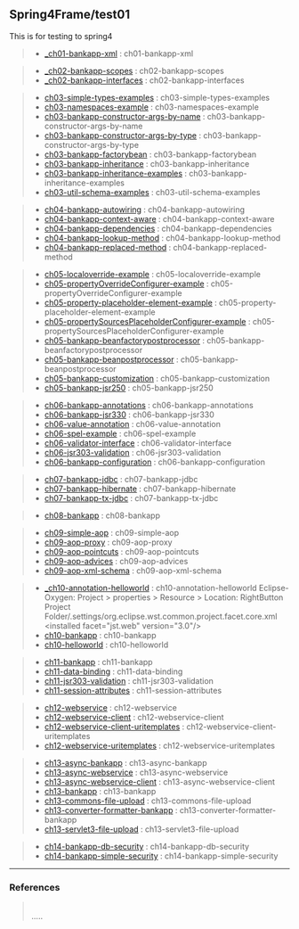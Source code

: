 ## Spring4Frame/test01
This is for testing to spring4

> - [_ch01-bankapp-xml](https://github.com/grtlinux/Spring4Frame/tree/master/test01/ch01-bankapp-xml "ch01-bankapp-xml") : ch01-bankapp-xml  
  
> - [_ch02-bankapp-scopes](https://github.com/grtlinux/Spring4Frame/tree/master/test01/ch02-bankapp-scopes "ch02-bankapp-scopes") : ch02-bankapp-scopes  
> - [_ch02-bankapp-interfaces](https://github.com/grtlinux/Spring4Frame/tree/master/test01/ch02-bankapp-interfaces "ch02-bankapp-interfaces") : ch02-bankapp-interfaces  
  
> - [ch03-simple-types-examples](https://github.com/grtlinux/Spring4Frame/tree/master/test01/ch03-simple-types-examples "ch03-simple-types-examples") : ch03-simple-types-examples  
> - [ch03-namespaces-example](https://github.com/grtlinux/Spring4Frame/tree/master/test01/ch03-namespaces-example "ch03-namespaces-example") : ch03-namespaces-example  
> - [ch03-bankapp-constructor-args-by-name](https://github.com/grtlinux/Spring4Frame/tree/master/test01/ch03-bankapp-constructor-args-by-name "ch03-bankapp-constructor-args-by-name") : ch03-bankapp-constructor-args-by-name  
> - [ch03-bankapp-constructor-args-by-type](https://github.com/grtlinux/Spring4Frame/tree/master/test01/ch03-bankapp-constructor-args-by-type "ch03-bankapp-constructor-args-by-type") : ch03-bankapp-constructor-args-by-type  
> - [ch03-bankapp-factorybean](https://github.com/grtlinux/Spring4Frame/tree/master/test01/ch03-bankapp-factorybean "ch03-bankapp-factorybean") : ch03-bankapp-factorybean  
> - [ch03-bankapp-inheritance](https://github.com/grtlinux/Spring4Frame/tree/master/test01/ch03-bankapp-inheritance "ch03-bankapp-inheritance") : ch03-bankapp-inheritance  
> - [ch03-bankapp-inheritance-examples](https://github.com/grtlinux/Spring4Frame/tree/master/test01/ch03-bankapp-inheritance-examples "ch03-bankapp-inheritance-examples") : ch03-bankapp-inheritance-examples  
> - [ch03-util-schema-examples](https://github.com/grtlinux/Spring4Frame/tree/master/test01/ch03-util-schema-examples "ch03-util-schema-examples") : ch03-util-schema-examples  
  
> - [ch04-bankapp-autowiring](https://github.com/grtlinux/Spring4Frame/tree/master/test01/ch04-bankapp-autowiring "ch04-bankapp-autowiring") : ch04-bankapp-autowiring  
> - [ch04-bankapp-context-aware](https://github.com/grtlinux/Spring4Frame/tree/master/test01/ch04-bankapp-context-aware "ch04-bankapp-context-aware") : ch04-bankapp-context-aware  
> - [ch04-bankapp-dependencies](https://github.com/grtlinux/Spring4Frame/tree/master/test01/ch04-bankapp-dependencies "ch04-bankapp-dependencies") : ch04-bankapp-dependencies  
> - [ch04-bankapp-lookup-method](https://github.com/grtlinux/Spring4Frame/tree/master/test01/ch04-bankapp-lookup-method "ch04-bankapp-lookup-method") : ch04-bankapp-lookup-method  
> - [ch04-bankapp-replaced-method](https://github.com/grtlinux/Spring4Frame/tree/master/test01/ch04-bankapp-replaced-method "ch04-bankapp-replaced-method") : ch04-bankapp-replaced-method  
  
> - [ch05-localoverride-example](https://github.com/grtlinux/Spring4Frame/tree/master/test01/ch05-localoverride-example "ch05-localoverride-example") : ch05-localoverride-example  
> - [ch05-propertyOverrideConfigurer-example](https://github.com/grtlinux/Spring4Frame/tree/master/test01/ch05-propertyOverrideConfigurer-example "ch05-propertyOverrideConfigurer-example") : ch05-propertyOverrideConfigurer-example  
> - [ch05-property-placeholder-element-example](https://github.com/grtlinux/Spring4Frame/tree/master/test01/ch05-property-placeholder-element-example "ch05-property-placeholder-element-example") : ch05-property-placeholder-element-example  
> - [ch05-propertySourcesPlaceholderConfigurer-example](https://github.com/grtlinux/Spring4Frame/tree/master/test01/ch05-propertySourcesPlaceholderConfigurer-example "ch05-propertySourcesPlaceholderConfigurer-example") : ch05-propertySourcesPlaceholderConfigurer-example  
> - [ch05-bankapp-beanfactorypostprocessor](https://github.com/grtlinux/Spring4Frame/tree/master/test01/ch05-bankapp-beanfactorypostprocessor "ch05-bankapp-beanfactorypostprocessor") : ch05-bankapp-beanfactorypostprocessor  
> - [ch05-bankapp-beanpostprocessor](https://github.com/grtlinux/Spring4Frame/tree/master/test01/ch05-bankapp-beanpostprocessor "ch05-bankapp-beanpostprocessor") : ch05-bankapp-beanpostprocessor  
> - [ch05-bankapp-customization](https://github.com/grtlinux/Spring4Frame/tree/master/test01/ch05-bankapp-customization "ch05-bankapp-customization") : ch05-bankapp-customization  
> - [ch05-bankapp-jsr250](https://github.com/grtlinux/Spring4Frame/tree/master/test01/ch05-bankapp-jsr250 "ch05-bankapp-jsr250") : ch05-bankapp-jsr250  
  
> - [ch06-bankapp-annotations](https://github.com/grtlinux/Spring4Frame/tree/master/test01/ch06-bankapp-annotations "ch06-bankapp-annotations") : ch06-bankapp-annotations  
> - [ch06-bankapp-jsr330](https://github.com/grtlinux/Spring4Frame/tree/master/test01/ch06-bankapp-jsr330 "ch06-bankapp-jsr330") : ch06-bankapp-jsr330  
> - [ch06-value-annotation](https://github.com/grtlinux/Spring4Frame/tree/master/test01/ch06-value-annotation "ch06-value-annotation") : ch06-value-annotation  
> - [ch06-spel-example](https://github.com/grtlinux/Spring4Frame/tree/master/test01/ch06-spel-example "ch06-spel-example") : ch06-spel-example  
> - [ch06-validator-interface](https://github.com/grtlinux/Spring4Frame/tree/master/test01/ch06-validator-interface "ch06-validator-interface") : ch06-validator-interface  
> - [ch06-jsr303-validation](https://github.com/grtlinux/Spring4Frame/tree/master/test01/ch06-jsr303-validation "ch06-jsr303-validation") : ch06-jsr303-validation  
> - [ch06-bankapp-configuration](https://github.com/grtlinux/Spring4Frame/tree/master/test01/ch06-bankapp-configuration "ch06-bankapp-configuration") : ch06-bankapp-configuration  
  
> - [ch07-bankapp-jdbc](https://github.com/grtlinux/Spring4Frame/tree/master/test01/ch07-bankapp-jdbc "ch07-bankapp-jdbc") : ch07-bankapp-jdbc  
> - [ch07-bankapp-hibernate](https://github.com/grtlinux/Spring4Frame/tree/master/test01/ch07-bankapp-hibernate "ch07-bankapp-hibernate") : ch07-bankapp-hibernate  
> - [ch07-bankapp-tx-jdbc](https://github.com/grtlinux/Spring4Frame/tree/master/test01/ch07-bankapp-tx-jdbc "ch07-bankapp-tx-jdbc") : ch07-bankapp-tx-jdbc  
  
> - [ch08-bankapp](https://github.com/grtlinux/Spring4Frame/tree/master/test01/ch08-bankapp "ch08-bankapp") : ch08-bankapp  
  
> - [ch09-simple-aop](https://github.com/grtlinux/Spring4Frame/tree/master/test01/ch09-simple-aop "ch09-simple-aop") : ch09-simple-aop  
> - [ch09-aop-proxy](https://github.com/grtlinux/Spring4Frame/tree/master/test01/ch09-aop-proxy "ch09-aop-proxy") : ch09-aop-proxy  
> - [ch09-aop-pointcuts](https://github.com/grtlinux/Spring4Frame/tree/master/test01/ch09-aop-pointcuts "ch09-aop-pointcuts") : ch09-aop-pointcuts  
> - [ch09-aop-advices](https://github.com/grtlinux/Spring4Frame/tree/master/test01/ch09-aop-advices "ch09-aop-advices") : ch09-aop-advices  
> - [ch09-aop-xml-schema](https://github.com/grtlinux/Spring4Frame/tree/master/test01/ch09-aop-xml-schema "ch09-aop-xml-schema") : ch09-aop-xml-schema  
  
> - [_ch10-annotation-helloworld](https://github.com/grtlinux/Spring4Frame/tree/master/test01/ch10-annotation-helloworld "ch10-annotation-helloworld") : ch10-annotation-helloworld
    Eclipse-Oxygen: Project > properties > Resource > Location: RightButton  
    Project Folder/.settings/org.eclipse.wst.common.project.facet.core.xml  
    &lt;installed facet="jst.web" version="3.0"/&gt;  
> - [ch10-bankapp](https://github.com/grtlinux/Spring4Frame/tree/master/test01/ch10-bankapp "ch10-bankapp") : ch10-bankapp  
> - [ch10-helloworld](https://github.com/grtlinux/Spring4Frame/tree/master/test01/ch10-helloworld "ch10-helloworld") : ch10-helloworld  
  
> - [ch11-bankapp](https://github.com/grtlinux/Spring4Frame/tree/master/test01/ch11-bankapp "ch11-bankapp") : ch11-bankapp  
> - [ch11-data-binding](https://github.com/grtlinux/Spring4Frame/tree/master/test01/ch11-data-binding "ch11-data-binding") : ch11-data-binding  
> - [ch11-jsr303-validation](https://github.com/grtlinux/Spring4Frame/tree/master/test01/ch11-jsr303-validation "ch11-jsr303-validation") : ch11-jsr303-validation  
> - [ch11-session-attributes](https://github.com/grtlinux/Spring4Frame/tree/master/test01/ch11-session-attributes "ch11-session-attributes") : ch11-session-attributes  
  
> - [ch12-webservice](https://github.com/grtlinux/Spring4Frame/tree/master/test01/ch12-webservice "ch12-webservice") : ch12-webservice  
> - [ch12-webservice-client](https://github.com/grtlinux/Spring4Frame/tree/master/test01/ch12-webservice-client "ch12-webservice-client") : ch12-webservice-client  
> - [ch12-webservice-client-uritemplates](https://github.com/grtlinux/Spring4Frame/tree/master/test01/ch12-webservice-client-uritemplates "ch12-webservice-client-uritemplates") : ch12-webservice-client-uritemplates  
> - [ch12-webservice-uritemplates](https://github.com/grtlinux/Spring4Frame/tree/master/test01/ch12-webservice-uritemplates "ch12-webservice-uritemplates") : ch12-webservice-uritemplates  
  
> - [ch13-async-bankapp](https://github.com/grtlinux/Spring4Frame/tree/master/test01/ch13-async-bankapp "ch13-async-bankapp") : ch13-async-bankapp  
> - [ch13-async-webservice](https://github.com/grtlinux/Spring4Frame/tree/master/test01/ch13-async-webservice "ch13-async-webservice") : ch13-async-webservice  
> - [ch13-async-webservice-client](https://github.com/grtlinux/Spring4Frame/tree/master/test01/ch13-async-webservice-client "ch13-async-webservice-client") : ch13-async-webservice-client  
> - [ch13-bankapp](https://github.com/grtlinux/Spring4Frame/tree/master/test01/ch13-bankapp "ch13-bankapp") : ch13-bankapp  
> - [ch13-commons-file-upload](https://github.com/grtlinux/Spring4Frame/tree/master/test01/ch13-commons-file-upload "ch13-commons-file-upload") : ch13-commons-file-upload  
> - [ch13-converter-formatter-bankapp](https://github.com/grtlinux/Spring4Frame/tree/master/test01/ch13-converter-formatter-bankapp "ch13-converter-formatter-bankapp") : ch13-converter-formatter-bankapp  
> - [ch13-servlet3-file-upload](https://github.com/grtlinux/Spring4Frame/tree/master/test01/ch13-servlet3-file-upload "ch13-servlet3-file-upload") : ch13-servlet3-file-upload  
  
> - [ch14-bankapp-db-security](https://github.com/grtlinux/Spring4Frame/tree/master/test01/ch14-bankapp-db-security "ch14-bankapp-db-security") : ch14-bankapp-db-security  
> - [ch14-bankapp-simple-security](https://github.com/grtlinux/Spring4Frame/tree/master/test01/ch14-bankapp-simple-security "ch14-bankapp-simple-security") : ch14-bankapp-simple-security  
  
-----
### References
> []("")  
.....
